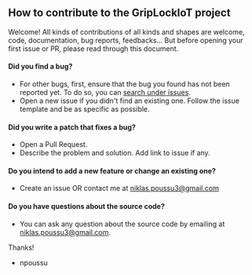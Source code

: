 ## How to contribute to the GripLockIoT project

Welcome! All kinds of contributions of all kinds and shapes are welcome, code, documentation, bug reports, feedbacks... But before opening your first issue or PR, please read through this document.

#### **Did you find a bug?**

* For other bugs, first, ensure that the bug you found has not been reported yet. To do so, you can [search under issues](https://github.com/npoussu/GripLockIoT/issues).
* Open a new issue if you didn't find an existing one. Follow the issue template and be as specific as possible.

#### **Did you write a patch that fixes a bug?**

* Open a Pull Request.
* Describe the problem and solution. Add link to issue if any.

#### **Do you intend to add a new feature or change an existing one?**

* Create an issue OR contact me at niklas.poussu3@gmail.com

#### **Do you have questions about the source code?**

* You can ask any question about the source code by emailing at niklas.poussu3@gmail.com.

Thanks!

- npoussu
